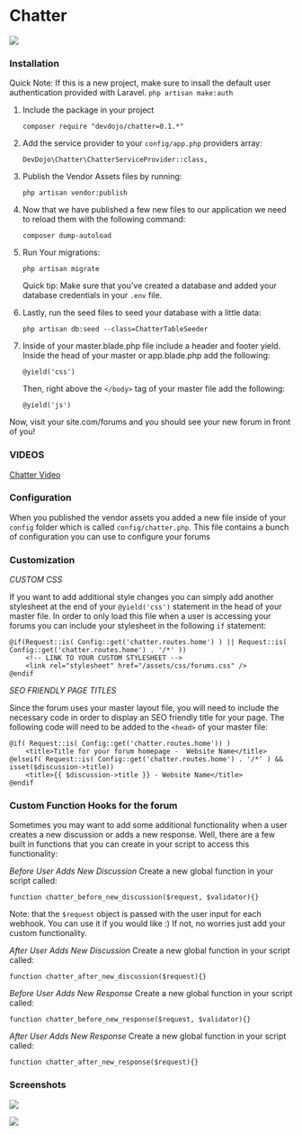# Chatter

![](https://raw.githubusercontent.com/thedevdojo/chatter/master/public/assets/images/chatter.jpg)

### Installation

Quick Note: If this is a new project, make sure to insall the default user authentication provided with Laravel. `php artisan make:auth`

1. Include the package in your project

    ```
    composer require "devdojo/chatter=0.1.*"
    ```

2. Add the service provider to your `config/app.php` providers array:

    ```
    DevDojo\Chatter\ChatterServiceProvider::class,
    ```

3. Publish the Vendor Assets files by running:

    ```
    php artisan vendor:publish
    ```

4. Now that we have published a few new files to our application we need to reload them with the following command:

    ```
    composer dump-autoload
    ```

5. Run Your migrations:

    ```
    php artisan migrate
    ```

    Quick tip: Make sure that you've created a database and added your database credentials in your `.env` file.

6. Lastly, run the seed files to seed your database with a little data:

    ```
    php artisan db:seed --class=ChatterTableSeeder
    ```

7. Inside of your master.blade.php file include a header and footer yield. Inside the head of your master or app.blade.php add the following:

    ```
    @yield('css')
    ```

    Then, right above the `</body>` tag of your master file add the following:

    ```
    @yield('js')
    ```

Now, visit your site.com/forums and you should see your new forum in front of you!

### VIDEOS

[Chatter Video](https://devdojo.com/episode/create-a-laravel-forum)

### Configuration

When you published the vendor assets you added a new file inside of your `config` folder which is called `config/chatter.php`. This file contains a bunch of configuration you can use to configure your forums

### Customization

*CUSTOM CSS*

If you want to add additional style changes you can simply add another stylesheet at the end of your `@yield('css')` statement in the head of your master file. In order to only load this file when a user is accessing your forums you can include your stylesheet in the following `if` statement:

```
@if(Request::is( Config::get('chatter.routes.home') ) || Request::is( Config::get('chatter.routes.home') . '/*' ))
    <!-- LINK TO YOUR CUSTOM STYLESHEET -->
    <link rel="stylesheet" href="/assets/css/forums.css" />
@endif
```

*SEO FRIENDLY PAGE TITLES*

Since the forum uses your master layout file, you will need to include the necessary code in order to display an SEO friendly title for your page. The following code will need to be added to the `<head>` of your master file:

```
@if( Request::is( Config::get('chatter.routes.home')) )
    <title>Title for your forum homepage -  Website Name</title>
@elseif( Request::is( Config::get('chatter.routes.home') . '/*' ) && isset($discussion->title))
    <title>{{ $discussion->title }} - Website Name</title>
@endif
```

### Custom Function Hooks for the forum

Sometimes you may want to add some additional functionality when a user creates a new discussion or adds a new response. Well, there are a few built in functions that you can create in your script to access this functionality:

*Before User Adds New Discussion*
Create a new global function in your script called:
```
function chatter_before_new_discussion($request, $validator){}
```

Note: that the `$request` object is passed with the user input for each webhook. You can use it if you would like :) If not, no worries just add your custom functionality.

*After User Adds New Discussion*
Create a new global function in your script called:
```
function chatter_after_new_discussion($request){}
```

*Before User Adds New Response*
Create a new global function in your script called:
```
function chatter_before_new_response($request, $validator){}
```

*After User Adds New Response*
Create a new global function in your script called:
```
function chatter_after_new_response($request){}
```

### Screenshots

![](https://raw.githubusercontent.com/thedevdojo/chatter/master/public/assets/images/chatter-screenshot-1.jpg)

![](https://raw.githubusercontent.com/thedevdojo/chatter/master/public/assets/images/chatter-screenshot-2.jpg)
